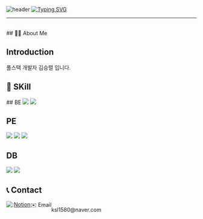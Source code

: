 ![header](https://capsule-render.vercel.app/api?type=waving&color=6994CDEE&text=&animation=twinkling&height=80)
[![Typing SVG](https://readme-typing-svg.demolab.com?font=Alkatra&weight=500&size=45&duration=3500&pause=3&color=6994CDEE&center=false&vCenter=false&multiline=true&repeat=true&width=1000&height=100&lines=Welcome+to+Ryel's+GitHub!👋)](https://git.io/typing-svg)
<hr> 
<br>
## 🙋‍♂️ About Me

## Introduction
 풀스택 개발자 김승렬 입니다.

## 🔨 SKill
<div>
 ## BE
<img src="https://img.shields.io/badge/Spring Boot-6DB33F?style=flat-square&logo=Spring Boot&logoColor=white"/> <img src="https://img.shields.io/badge/JWT-black?style=flat-square&logo=JSON%20web%20tokens"/>

 ## PE
<img src="https://img.shields.io/badge/Javascript-F7DF1E?style=flat-square&logo=Javascript&logoColor=white"/> <img src="https://img.shields.io/badge/React-61DAFB?style=flat-square&logo=React&logoColor=white"/> <img src="https://img.shields.io/badge/HTML5-E34F26?style=flat-square&logo=HTML5&logoColor=white"/> 

 ## DB
<img src ="https://img.shields.io/badge/postgres-%23316192.svg?style=flat-square&logo=postgresql&logoColor=white"/> <img src="https://img.shields.io/badge/MySQL-4479A1?style=flat-square&logo=MySQL&logoColor=white"/> 
    </div>

    

## 📞 Contact
<div style="display:flex; flex-direction:row;">
 <img src = "https://img.shields.io/badge/Notion-%23000000.svg?style=flat-square&logo=notion&logoColor=white"> : <a href ="https://www.notion.so/Kim-Seung-Ryel-930ad33cd39c48eea77024cc9693c6f2">Notion</a>
✉️ Email <p>ksl1580@naver.com</p>
</div><br>
    

<br>

